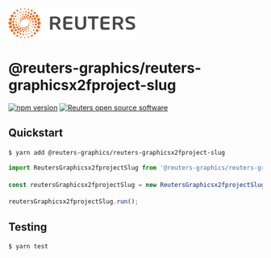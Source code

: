 ![](badge.svg)

# @reuters-graphics/reuters-graphicsx2fproject-slug

[![npm version](https://badge.fury.io/js/%40reuters-graphics%2Freuters-graphicsx2fproject-slug.svg)](https://badge.fury.io/js/%40reuters-graphics%2Freuters-graphicsx2fproject-slug) [![Reuters open source software](https://badgen.net/badge/Reuters/open%20source/?color=ff8000)](https://github.com/reuters-graphics/)

## Quickstart

```
$ yarn add @reuters-graphics/reuters-graphicsx2fproject-slug
```

```javascript
import ReutersGraphicsx2fprojectSlug from '@reuters-graphics/reuters-graphicsx2fproject-slug';

const reutersGraphicsx2fprojectSlug = new ReutersGraphicsx2fprojectSlug();

reutersGraphicsx2fprojectSlug.run();
```


## Testing

```
$ yarn test
```
